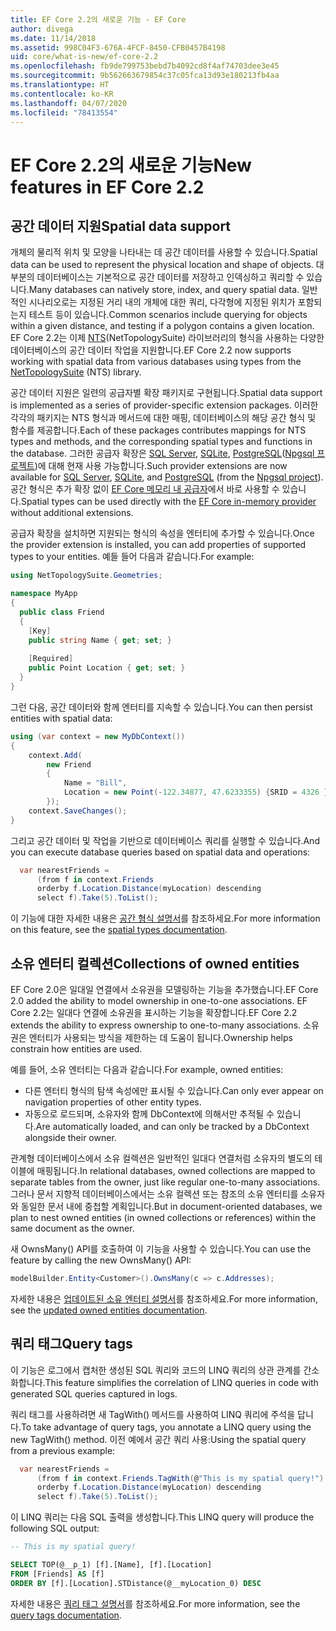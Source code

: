 ```yaml
---
title: EF Core 2.2의 새로운 기능 - EF Core
author: divega
ms.date: 11/14/2018
ms.assetid: 998C04F3-676A-4FCF-8450-CFB0457B4198
uid: core/what-is-new/ef-core-2.2
ms.openlocfilehash: fb9de799753bebd7b4092cd8f4af74703dee3e45
ms.sourcegitcommit: 9b562663679854c37c05fca13d93e180213fb4aa
ms.translationtype: HT
ms.contentlocale: ko-KR
ms.lasthandoff: 04/07/2020
ms.locfileid: "78413554"
---
```

# <a name="new-features-in-ef-core-22"></a><span data-ttu-id="87928-102">EF Core 2.2의 새로운 기능</span><span class="sxs-lookup"><span data-stu-id="87928-102">New features in EF Core 2.2</span></span>

## <a name="spatial-data-support"></a><span data-ttu-id="87928-103">공간 데이터 지원</span><span class="sxs-lookup"><span data-stu-id="87928-103">Spatial data support</span></span>

<span data-ttu-id="87928-104">개체의 물리적 위치 및 모양을 나타내는 데 공간 데이터를 사용할 수 있습니다.</span><span class="sxs-lookup"><span data-stu-id="87928-104">Spatial data can be used to represent the physical location and shape of objects.</span></span>
<span data-ttu-id="87928-105">대부분의 데이터베이스는 기본적으로 공간 데이터를 저장하고 인덱싱하고 쿼리할 수 있습니다.</span><span class="sxs-lookup"><span data-stu-id="87928-105">Many databases can natively store, index, and query spatial data.</span></span>
<span data-ttu-id="87928-106">일반적인 시나리오로는 지정된 거리 내의 개체에 대한 쿼리, 다각형에 지정된 위치가 포함되는지 테스트 등이 있습니다.</span><span class="sxs-lookup"><span data-stu-id="87928-106">Common scenarios include querying for objects within a given distance, and testing if a polygon contains a given location.</span></span>
<span data-ttu-id="87928-107">EF Core 2.2는 이제 [NTS](https://github.com/NetTopologySuite/NetTopologySuite)(NetTopologySuite) 라이브러리의 형식을 사용하는 다양한 데이터베이스의 공간 데이터 작업을 지원합니다.</span><span class="sxs-lookup"><span data-stu-id="87928-107">EF Core 2.2 now supports working with spatial data from various databases using types from the [NetTopologySuite](https://github.com/NetTopologySuite/NetTopologySuite) (NTS) library.</span></span>

<span data-ttu-id="87928-108">공간 데이터 지원은 일련의 공급자별 확장 패키지로 구현됩니다.</span><span class="sxs-lookup"><span data-stu-id="87928-108">Spatial data support is implemented as a series of provider-specific extension packages.</span></span>
<span data-ttu-id="87928-109">이러한 각각의 패키지는 NTS 형식과 메서드에 대한 매핑, 데이터베이스의 해당 공간 형식 및 함수를 제공합니다.</span><span class="sxs-lookup"><span data-stu-id="87928-109">Each of these packages contributes mappings for NTS types and methods, and the corresponding spatial types and functions in the database.</span></span>
<span data-ttu-id="87928-110">그러한 공급자 확장은 [SQL Server](https://www.nuget.org/packages/Microsoft.EntityFrameworkCore.SqlServer.NetTopologySuite/), [SQLite](https://www.nuget.org/packages/Microsoft.EntityFrameworkCore.Sqlite.NetTopologySuite/), [PostgreSQL](https://www.nuget.org/packages/Npgsql.EntityFrameworkCore.PostgreSQL.NetTopologySuite/)([Npgsql 프로젝트](https://www.npgsql.org/))에 대해 현재 사용 가능합니다.</span><span class="sxs-lookup"><span data-stu-id="87928-110">Such provider extensions are now available for [SQL Server](https://www.nuget.org/packages/Microsoft.EntityFrameworkCore.SqlServer.NetTopologySuite/), [SQLite](https://www.nuget.org/packages/Microsoft.EntityFrameworkCore.Sqlite.NetTopologySuite/), and [PostgreSQL](https://www.nuget.org/packages/Npgsql.EntityFrameworkCore.PostgreSQL.NetTopologySuite/) (from the [Npgsql project](https://www.npgsql.org/)).</span></span>
<span data-ttu-id="87928-111">공간 형식은 추가 확장 없이 [EF Core 메모리 내 공급자](xref:core/providers/in-memory/index)에서 바로 사용할 수 있습니다.</span><span class="sxs-lookup"><span data-stu-id="87928-111">Spatial types can be used directly with the [EF Core in-memory provider](xref:core/providers/in-memory/index) without additional extensions.</span></span>

<span data-ttu-id="87928-112">공급자 확장을 설치하면 지원되는 형식의 속성을 엔터티에 추가할 수 있습니다.</span><span class="sxs-lookup"><span data-stu-id="87928-112">Once the provider extension is installed, you can add properties of supported types to your entities.</span></span> <span data-ttu-id="87928-113">예들 들어 다음과 같습니다.</span><span class="sxs-lookup"><span data-stu-id="87928-113">For example:</span></span>

``` csharp
using NetTopologySuite.Geometries;

namespace MyApp
{
  public class Friend
  {
    [Key]
    public string Name { get; set; }
  
    [Required]
    public Point Location { get; set; }
  }
}
```

<span data-ttu-id="87928-114">그런 다음, 공간 데이터와 함께 엔터티를 지속할 수 있습니다.</span><span class="sxs-lookup"><span data-stu-id="87928-114">You can then persist entities with spatial data:</span></span>

``` csharp
using (var context = new MyDbContext())
{
    context.Add(
        new Friend
        {
            Name = "Bill",
            Location = new Point(-122.34877, 47.6233355) {SRID = 4326 }
        });
    context.SaveChanges();
}
```

<span data-ttu-id="87928-115">그리고 공간 데이터 및 작업을 기반으로 데이터베이스 쿼리를 실행할 수 있습니다.</span><span class="sxs-lookup"><span data-stu-id="87928-115">And you can execute database queries based on spatial data and operations:</span></span>

``` csharp
  var nearestFriends =
      (from f in context.Friends
      orderby f.Location.Distance(myLocation) descending
      select f).Take(5).ToList();
```

<span data-ttu-id="87928-116">이 기능에 대한 자세한 내용은 [공간 형식 설명서](xref:core/modeling/spatial)를 참조하세요.</span><span class="sxs-lookup"><span data-stu-id="87928-116">For more information on this feature, see the [spatial types documentation](xref:core/modeling/spatial).</span></span>

## <a name="collections-of-owned-entities"></a><span data-ttu-id="87928-117">소유 엔터티 컬렉션</span><span class="sxs-lookup"><span data-stu-id="87928-117">Collections of owned entities</span></span>

<span data-ttu-id="87928-118">EF Core 2.0은 일대일 연결에서 소유권을 모델링하는 기능을 추가했습니다.</span><span class="sxs-lookup"><span data-stu-id="87928-118">EF Core 2.0 added the ability to model ownership in one-to-one associations.</span></span>
<span data-ttu-id="87928-119">EF Core 2.2는 일대다 연결에 소유권을 표시하는 기능을 확장합니다.</span><span class="sxs-lookup"><span data-stu-id="87928-119">EF Core 2.2 extends the ability to express ownership to one-to-many associations.</span></span>
<span data-ttu-id="87928-120">소유권은 엔터티가 사용되는 방식을 제한하는 데 도움이 됩니다.</span><span class="sxs-lookup"><span data-stu-id="87928-120">Ownership helps constrain how entities are used.</span></span>

<span data-ttu-id="87928-121">예를 들어, 소유 엔터티는 다음과 같습니다.</span><span class="sxs-lookup"><span data-stu-id="87928-121">For example, owned entities:</span></span>

- <span data-ttu-id="87928-122">다른 엔터티 형식의 탐색 속성에만 표시될 수 있습니다.</span><span class="sxs-lookup"><span data-stu-id="87928-122">Can only ever appear on navigation properties of other entity types.</span></span>
- <span data-ttu-id="87928-123">자동으로 로드되며, 소유자와 함께 DbContext에 의해서만 추적될 수 있습니다.</span><span class="sxs-lookup"><span data-stu-id="87928-123">Are automatically loaded, and can only be tracked by a DbContext alongside their owner.</span></span>

<span data-ttu-id="87928-124">관계형 데이터베이스에서 소유 컬렉션은 일반적인 일대다 연결처럼 소유자의 별도의 테이블에 매핑됩니다.</span><span class="sxs-lookup"><span data-stu-id="87928-124">In relational databases, owned collections are mapped to separate tables from the owner, just like regular one-to-many associations.</span></span>
<span data-ttu-id="87928-125">그러나 문서 지향적 데이터베이스에서는 소유 컬렉션 또는 참조의 소유 엔터티를 소유자와 동일한 문서 내에 중첩할 계획입니다.</span><span class="sxs-lookup"><span data-stu-id="87928-125">But in document-oriented databases, we plan to nest owned entities (in owned collections or references) within the same document as the owner.</span></span>

<span data-ttu-id="87928-126">새 OwnsMany() API를 호출하여 이 기능을 사용할 수 있습니다.</span><span class="sxs-lookup"><span data-stu-id="87928-126">You can use the feature by calling the new OwnsMany() API:</span></span>

``` csharp
modelBuilder.Entity<Customer>().OwnsMany(c => c.Addresses);
```

<span data-ttu-id="87928-127">자세한 내용은 [업데이트된 소유 엔터티 설명서](xref:core/modeling/owned-entities#collections-of-owned-types)를 참조하세요.</span><span class="sxs-lookup"><span data-stu-id="87928-127">For more information, see the [updated owned entities documentation](xref:core/modeling/owned-entities#collections-of-owned-types).</span></span>

## <a name="query-tags"></a><span data-ttu-id="87928-128">쿼리 태그</span><span class="sxs-lookup"><span data-stu-id="87928-128">Query tags</span></span>

<span data-ttu-id="87928-129">이 기능은 로그에서 캡처한 생성된 SQL 쿼리와 코드의 LINQ 쿼리의 상관 관계를 간소화합니다.</span><span class="sxs-lookup"><span data-stu-id="87928-129">This feature simplifies the correlation of LINQ queries in code with generated SQL queries captured in logs.</span></span>

<span data-ttu-id="87928-130">쿼리 태그를 사용하려면 새 TagWith() 메서드를 사용하여 LINQ 쿼리에 주석을 답니다.</span><span class="sxs-lookup"><span data-stu-id="87928-130">To take advantage of query tags, you annotate a LINQ query using the new TagWith() method.</span></span>
<span data-ttu-id="87928-131">이전 예에서 공간 쿼리 사용:</span><span class="sxs-lookup"><span data-stu-id="87928-131">Using the spatial query from a previous example:</span></span>

``` csharp
  var nearestFriends =
      (from f in context.Friends.TagWith(@"This is my spatial query!")
      orderby f.Location.Distance(myLocation) descending
      select f).Take(5).ToList();
```

<span data-ttu-id="87928-132">이 LINQ 쿼리는 다음 SQL 출력을 생성합니다.</span><span class="sxs-lookup"><span data-stu-id="87928-132">This LINQ query will produce the following SQL output:</span></span>

``` sql
-- This is my spatial query!

SELECT TOP(@__p_1) [f].[Name], [f].[Location]
FROM [Friends] AS [f]
ORDER BY [f].[Location].STDistance(@__myLocation_0) DESC
```

<span data-ttu-id="87928-133">자세한 내용은 [쿼리 태그 설명서](xref:core/querying/tags)를 참조하세요.</span><span class="sxs-lookup"><span data-stu-id="87928-133">For more information, see the [query tags documentation](xref:core/querying/tags).</span></span>
